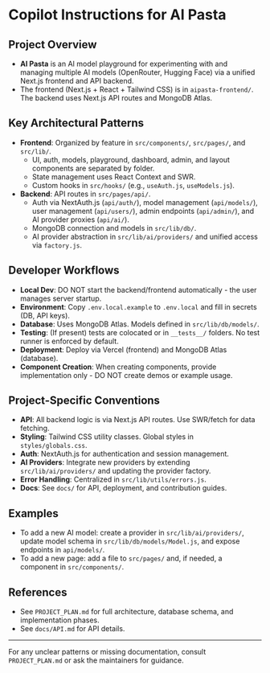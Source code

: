 # Copilot Instructions for AI Pasta

## Project Overview
- **AI Pasta** is an AI model playground for experimenting with and managing multiple AI models (OpenRouter, Hugging Face) via a unified Next.js frontend and API backend.
- The frontend (Next.js + React + Tailwind CSS) is in `aipasta-frontend/`. The backend uses Next.js API routes and MongoDB Atlas.

## Key Architectural Patterns
- **Frontend**: Organized by feature in `src/components/`, `src/pages/`, and `src/lib/`.
  - UI, auth, models, playground, dashboard, admin, and layout components are separated by folder.
  - State management uses React Context and SWR.
  - Custom hooks in `src/hooks/` (e.g., `useAuth.js`, `useModels.js`).
- **Backend**: API routes in `src/pages/api/`.
  - Auth via NextAuth.js (`api/auth/`), model management (`api/models/`), user management (`api/users/`), admin endpoints (`api/admin/`), and AI provider proxies (`api/ai/`).
  - MongoDB connection and models in `src/lib/db/`.
  - AI provider abstraction in `src/lib/ai/providers/` and unified access via `factory.js`.

## Developer Workflows
- **Local Dev**: DO NOT start the backend/frontend automatically - the user manages server startup.
- **Environment**: Copy `.env.local.example` to `.env.local` and fill in secrets (DB, API keys).
- **Database**: Uses MongoDB Atlas. Models defined in `src/lib/db/models/`.
- **Testing**: (If present) tests are colocated or in `__tests__/` folders. No test runner is enforced by default.
- **Deployment**: Deploy via Vercel (frontend) and MongoDB Atlas (database).
- **Component Creation**: When creating components, provide implementation only - DO NOT create demos or example usage.

## Project-Specific Conventions
- **API**: All backend logic is via Next.js API routes. Use SWR/fetch for data fetching.
- **Styling**: Tailwind CSS utility classes. Global styles in `styles/globals.css`.
- **Auth**: NextAuth.js for authentication and session management.
- **AI Providers**: Integrate new providers by extending `src/lib/ai/providers/` and updating the provider factory.
- **Error Handling**: Centralized in `src/lib/utils/errors.js`.
- **Docs**: See `docs/` for API, deployment, and contribution guides.

## Examples
- To add a new AI model: create a provider in `src/lib/ai/providers/`, update model schema in `src/lib/db/models/Model.js`, and expose endpoints in `api/models/`.
- To add a new page: add a file to `src/pages/` and, if needed, a component in `src/components/`.

## References
- See `PROJECT_PLAN.md` for full architecture, database schema, and implementation phases.
- See `docs/API.md` for API details.

---
For any unclear patterns or missing documentation, consult `PROJECT_PLAN.md` or ask the maintainers for guidance.
